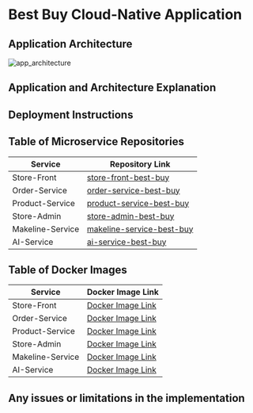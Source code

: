 # Best Buy Cloud-Native Application
## Application Architecture

![app_architecture](https://github.com/user-attachments/assets/a2ff1c31-d9a7-40ff-87ea-8ef851f4c812)


## Application and Architecture Explanation


## Deployment Instructions

## Table of Microservice Repositories

| Service               | Repository Link     |
|-----------------------|---------------------|
| Store-Front           | [store-front-best-buy](https://github.com/GulsahAvsar/store-front-best-buy.git)   |
| Order-Service         | [order-service-best-buy](https://github.com/GulsahAvsar/order-service-best-buy.git)   |
| Product-Service       | [product-service-best-buy](https://github.com/GulsahAvsar/product-service-best-buy.git)   |
| Store-Admin           | [store-admin-best-buy](https://github.com/GulsahAvsar/store-admin-best-buy.git)   |
| Makeline-Service      | [makeline-service-best-buy](https://github.com/GulsahAvsar/makeline-service-best-buy.git)   |
| AI-Service            | [ai-service-best-buy](https://github.com/GulsahAvsar/ai-service-best-buy.git)   |



## Table of Docker Images

| Service               | Docker Image Link                           |
|-----------------------|---------------------------------------------|
| Store-Front           | [Docker Image Link](#)                     |
| Order-Service         | [Docker Image Link](gulsahavsar/order-service-best-buy:latest)                     |
| Product-Service       | [Docker Image Link](#)                     |
| Store-Admin           | [Docker Image Link](#)                     |
| Makeline-Service      | [Docker Image Link](#)                     |
| AI-Service            | [Docker Image Link]([#](https://hub.docker.com/repository/docker/gulsahavsar/ai-service-best-buy/general))                     |





## Any issues or limitations in the implementation

